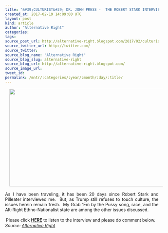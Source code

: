 ```yaml
---
title: "&#39;CULTURIST&#39; DR. JOHN PRESS -  THE ROBERT STARK INTERVIEW"
created_at: 2017-02-19 14:09:00 UTC
layout: post
kind: article
author: "Alternative Right"
categories: 
tags: 
source_post_url: http://alternative-right.blogspot.com/2017/02/culturist-dr-john-press-robert-stark.html
source_twitter_url: http://twitter.com/
source_twitter: 
source_blog_name: "Alternative Right"
source_blog_slug: alternative-right
source_blog_url: http://alternative-right.blogspot.com/
source_image_url: 
tweet_id:
permalink: /mntr/:categories/:year/:month/:day/:title/
---
```

<div dir="ltr" style="text-align: left;" trbidi="on"><div class="separator" style="clear: both; text-align: center;"><a href="https://4.bp.blogspot.com/-cgEMgwfp8Q4/WKmp8TcybLI/AAAAAAAAAl4/PrKLTdzplYspOcT7gQGDh42-wxxH3poewCLcB/s1600/FINALStarkPress.jpg" imageanchor="1" style="margin-left: 1em; margin-right: 1em;"><img border="0" height="320" src="https://4.bp.blogspot.com/-cgEMgwfp8Q4/WKmp8TcybLI/AAAAAAAAAl4/PrKLTdzplYspOcT7gQGDh42-wxxH3poewCLcB/s400/FINALStarkPress.jpg" width="550" /></a></div><div class="separator" style="clear: both; text-align: left;"><br /></div><div class="separator" style="clear: both; text-align: justify;">As I have been traveling, it has been 20 days since Robert Stark and Pilleater interviewed me. &nbsp;But, as Trump still refuses to touch culture, the issues herein remain fresh. &nbsp;My Grab 'Em by the Pussy song, race, and the Alt-Right Ethno-Nationalist state are among the other issues discussed.</div><div style="text-align: center;"><br />Please click&nbsp;<a href="http://www.starktruthradio.com/?p=3688" target="_blank"><b>HERE</b></a>&nbsp;to listen to the interview and please do comment below. &nbsp;</div></div><img src="http://feeds.feedburner.com/~r/blogspot/SBfLZ/~4/JBN-ms4fAG8" height="1" width="1" alt=""/><div class="">
    <i>Source: <a href="http://alternative-right.blogspot.com/">Alternative Right</a></i>
</div>
